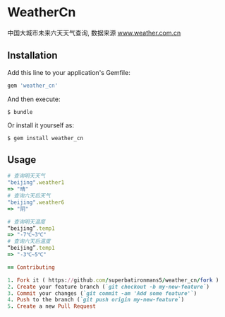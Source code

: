 # WeatherCn

中国大城市未来六天天气查询, 数据来源 www.weather.com.cn

## Installation

Add this line to your application's Gemfile:

```ruby
gem 'weather_cn'
```

And then execute:

    $ bundle

Or install it yourself as:

    $ gem install weather_cn

## Usage
```ruby
# 查询明天天气
"beijing".weather1 
=> "晴"
# 查询六天后天气
"beijing".weather6 
=> "阴"

# 查询明天温度
“beijing”.temp1
=> "-7℃~3℃"
# 查询六天后温度
“beijing”.temp1
=> "-3℃~5℃"

== Contributing

1. Fork it ( https://github.com/superbatironmans5/weather_cn/fork )
2. Create your feature branch (`git checkout -b my-new-feature`)
3. Commit your changes (`git commit -am 'Add some feature'`)
4. Push to the branch (`git push origin my-new-feature`)
5. Create a new Pull Request
